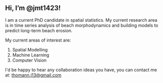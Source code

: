 ## Hi, I’m @jmt1423!

I am a current PhD candidate in spatial statistics. My current research area is in time series analysis of beach morphodynamics and building models to predict long-term beach erosion.

My current areas of interest are:
  1. Spatial Modelling
  2. Machine Learning
  3. Computer Vision

I'd be happy to hear any collaboration ideas you have,
you can contact me at: thomann.j13@gmail.com
